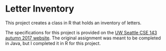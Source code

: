 # Letter Inventory

This project creates a class in R that holds an inventory of letters.

The specifications for this project is provided on the [UW Seattle CSE 143 autumn 2017 website](https://courses.cs.washington.edu/courses/cse143/17au/homework.shtml). The original assignment was meant to be completed in Java, but I completed it in R for this project.
